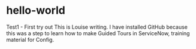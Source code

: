 # hello-world
Test1 - First try out
This is Louise writing. I have installed GitHub because this was a step to learn how to make Guided Tours in ServiceNow, training material for Config.

